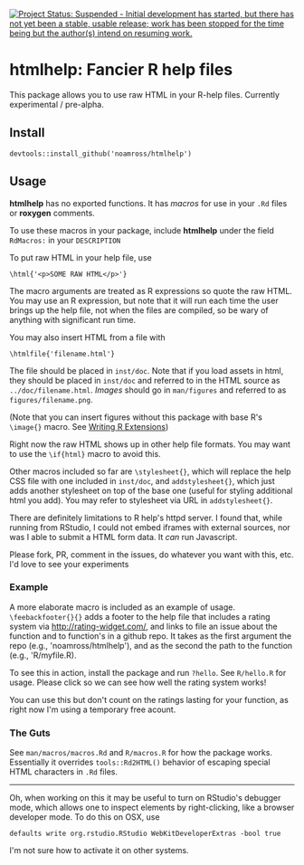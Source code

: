 [![Project Status: Suspended - Initial development has started, but there has not yet been a stable, usable release; work has been stopped for the time being but the author(s) intend on resuming work.](http://www.repostatus.org/badges/latest/suspended.svg)](http://www.repostatus.org/#suspended)


<!-- README.md is generated from README.Rmd. Please edit that file -->
htmlhelp: Fancier R help files
==============================

This package allows you to use raw HTML in your R-help files.  Currently experimental / pre-alpha.

Install
-------

    devtools::install_github('noamross/htmlhelp')

Usage
-----

**htmlhelp** has no exported functions. It has *macros* for use in your `.Rd` files or **roxygen** comments.

To use these macros in your package, include **htmlhelp** under the field `RdMacros:` in your `DESCRIPTION`

To put raw HTML in your help file, use

    \html{'<p>SOME RAW HTML</p>'}

The macro arguments are treated as R expressions so quote the raw HTML. You may use an R expression, but note that it will run each time the user brings up the help file, not when the files are compiled, so be wary of anything with significant run time.

You may also insert HTML from a file with

    \htmlfile{'filename.html'}

The file should be placed in `inst/doc`. Note that if you load assets in html, they should be placed in `inst/doc` and referred to in the HTML source as `../doc/filename.html`. *Images* should go in `man/figures` and referred to as `figures/filename.png`.

(Note that you can insert figures without this package with base R's `\image{}` macro. See [Writing R Extensions](https://cran.rstudio.com/doc/manuals/r-release/R-exts.html#Figures))

Right now the raw HTML shows up in other help file formats. You may want to use the `\if{html}` macro to avoid this.

Other macros included so far are `\stylesheet{}`, which will replace the help CSS file with one included in `inst/doc`, and `addstylesheet{}`, which just adds another stylesheet on top of the base one (useful for styling additional html you add). You may refer to stylesheet via URL in `addstylesheet{}`.

There are definitely limitations to R help's httpd server. I found that, while running from RStudio, I could not embed iframes with external sources, nor was I able to submit a HTML form data. It *can* run Javascript.

Please fork, PR, comment in the issues, do whatever you want with this, etc. I'd love to see your experiments

### Example

A more elaborate macro is included as an example of usage. `\feebackfooter{}{}` adds a footer to the help file that includes a rating system via <http://rating-widget.com/>, and links to file an issue about the function and to function's in a github repo. It takes as the first argument the repo (e.g., 'noamross/htmlhelp'), and as the second the path to the function (e.g., 'R/myfile.R).

To see this in action, install the package and run `?hello`. See `R/hello.R` for usage. Please click so we can see how well the rating system works!

You can use this but don't count on the ratings lasting for your function, as right now I'm using a temporary free acount.

### The Guts

See `man/macros/macros.Rd` and `R/macros.R` for how the package works. Essentially it overrides `tools::Rd2HTML()` behavior of escaping special HTML characters in `.Rd` files.

------------------------------------------------------------------------

Oh, when working on this it may be useful to turn on RStudio's debugger mode, which allows one to inspect elements by right-clicking, like a browser developer mode. To do this on OSX, use

    defaults write org.rstudio.RStudio WebKitDeveloperExtras -bool true

I'm not sure how to activate it on other systems.
